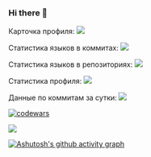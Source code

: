### Hi there 👋

<!--
**nikoeremeev/nikoeremeev** is a ✨ _special_ ✨ repository because its `README.md` (this file) appears on your GitHub profile.

Here are some ideas to get you started:

- 🔭 I’m currently working on ...
- 🌱 I’m currently learning ...
- 👯 I’m looking to collaborate on ...
- 🤔 I’m looking for help with ...
- 💬 Ask me about ...
- 📫 How to reach me: ...
- 😄 Pronouns: ...
- ⚡ Fun fact: ...
-->
Карточка профиля: 
![](https://github-profile-summary-cards.vercel.app/api/cards/profile-details?username=nikoeremeev&theme=solarized_dark)

Статистика языков в коммитах:
![](https://github-profile-summary-cards.vercel.app/api/cards/most-commit-language?username=nikoeremeev&theme=solarized_dark)

Статистика языков в репозиториях:
![](https://github-profile-summary-cards.vercel.app/api/cards/repos-per-language?username=nikoeremeev&theme=solarized_dark)

Статистика профиля:
![](https://github-profile-summary-cards.vercel.app/api/cards/stats?username=nikoeremeev&theme=solarized_dark)

Данные по коммитам за сутки:
![](https://github-profile-summary-cards.vercel.app/api/cards/productive-time?username=nikoeremeev&theme=solarized_dark)

[![codewars](https://www.codewars.com/users/nikoeremeev/badges/large)](https://www.codewars.com/users/nikoeremeev)

![](https://komarev.com/ghpvc/?username=nikoeremeev)

[![Ashutosh's github activity graph](https://activity-graph.herokuapp.com/graph?username=nikoeremeev)](https://github.com/nikoeremeev/github-readme-activity-graph)
